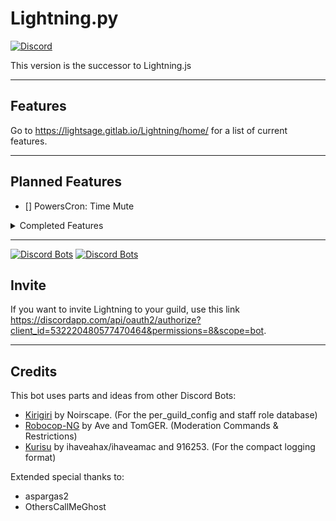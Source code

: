 # Lightning.py
[![Discord](https://img.shields.io/discord/527887739178188830.svg)](https://discord.gg/cDPGuYd)

This version is the successor to Lightning.js

---

## Features

Go to https://lightsage.gitlab.io/Lightning/home/ for a list of current features.

---
## Planned Features

- [] PowersCron: Time Mute

<details>
<summary>Completed Features</summary>
<p>

- [x] Message Logging 
- [x] Logging: Invite Watching
- [x] Member Count
- [x] Announcement Maker
- [x] Moderation: Mute
- [x] Moderation: Restrictions
- [x] Moderation: Ban ID/Hackban
- [x] Moderation: Silent Kick
- [x] Moderation: Reapply Restrictions on Member Join
- [x] Admin: Fetch the guild's userlog.json file
- [x] Status Switching
- [x] Support Server: Special commands that help moderate the support server
- [x] Bot Owner: Blacklist Guilds and Users
- [x] Bot Owner: Search blacklist with an ID
- [x] PowersCron: Reminders/Timers


</p>
</details>

---
[![Discord Bots](https://discordbots.org/api/widget/status/532220480577470464.svg)](https://discordbots.org/bot/532220480577470464)
[![Discord Bots](https://discordbots.org/api/widget/owner/532220480577470464.svg)](https://discordbots.org/bot/532220480577470464)
## Invite

If you want to invite Lightning to your guild, use this link https://discordapp.com/api/oauth2/authorize?client_id=532220480577470464&permissions=8&scope=bot.

---
## Credits 

This bot uses parts and ideas from other Discord Bots:

- [Kirigiri](https://git.catgirlsin.space/noirscape/kirigiri) by Noirscape. (For the per_guild_config and staff role database)
- [Robocop-NG](https://github.com/reswitched/robocop-ng) by Ave and TomGER. (Moderation Commands & Restrictions)
- [Kurisu](https://github.com/nh-server/Kurisu) by ihaveahax/ihaveamac and 916253. (For the compact logging format)


Extended special thanks to:

- aspargas2
- OthersCallMeGhost
